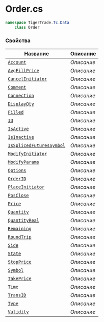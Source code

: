 
# Order.cs
```csharp
namespace TigerTrade.Tc.Data  
    class Order
```

### Свойства
| Название | Описание |
| --- | --- |
| [`Account`](./Свойства/Account.md) | *Описание* |
| [`AvgFillPrice`](./Свойства/AvgFillPrice.md) | *Описание* |
| [`CancelInitiator`](./Свойства/CancelInitiator.md) | *Описание* |
| [`Comment`](./Свойства/Comment.md) | *Описание* |
| [`Connection`](./Свойства/Connection.md) | *Описание* |
| [`DisplayQty`](./Свойства/DisplayQty.md) | *Описание* |
| [`Filled`](./Свойства/Filled.md) | *Описание* |
| [`ID`](./Свойства/ID.md) | *Описание* |
| [`IsActive`](./Свойства/IsActive.md) | *Описание* |
| [`IsInactive`](./Свойства/IsInactive.md) | *Описание* |
| [`IsSplicedFuturesSymbol`](./Свойства/IsSplicedFuturesSymbol.md) | *Описание* |
| [`ModifyInitiator`](./Свойства/ModifyInitiator.md) | *Описание* |
| [`ModifyParams`](./Свойства/ModifyParams.md) | *Описание* |
| [`Options`](./Свойства/Options.md) | *Описание* |
| [`OrderID`](./Свойства/OrderID.md) | *Описание* |
| [`PlaceInitiator`](./Свойства/PlaceInitiator.md) | *Описание* |
| [`PosClose`](./Свойства/PosClose.md) | *Описание* |
| [`Price`](./Свойства/Price.md) | *Описание* |
| [`Quantity`](./Свойства/Quantity.md) | *Описание* |
| [`QuantityReal`](./Свойства/QuantityReal.md) | *Описание* |
| [`Remaining`](./Свойства/Remaining.md) | *Описание* |
| [`RoundTrip`](./Свойства/RoundTrip.md) | *Описание* |
| [`Side`](./Свойства/Side.md) | *Описание* |
| [`State`](./Свойства/State.md) | *Описание* |
| [`StopPrice`](./Свойства/StopPrice.md) | *Описание* |
| [`Symbol`](./Свойства/Symbol.md) | *Описание* |
| [`TakePrice`](./Свойства/TakePrice.md) | *Описание* |
| [`Time`](./Свойства/Time.md) | *Описание* |
| [`TransID`](./Свойства/TransID.md) | *Описание* |
| [`Type`](./Свойства/Type.md) | *Описание* |
| [`Validity`](./Свойства/Validity.md) | *Описание* |
